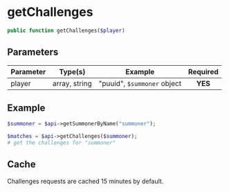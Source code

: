 # getChallenges
```php
public function getChallenges($player)
```

## Parameters

| Parameter | Type(s)       | Example                     | Required |
| --------- | ------------- | --------------------------- | :------: |
| player    | array, string | "puuid", `$summoner` object | **YES**  |



## Example
```php
$summoner = $api->getSummonerByName("summoner");

$matches = $api->getChallenges($summoner);
# get the challenges for "summoner"
```

## Cache
Challenges requests are cached 15 minutes by default. 